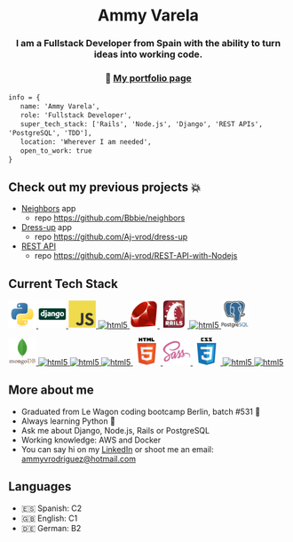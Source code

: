 <h1 align="center">Ammy Varela</h1>
<h3 align="center">I am a Fullstack Developer from Spain with the ability to turn ideas into working code.</h3>

<h3 align="center">
   👀 <a href="https://ammyvareladev.glitch.me" target="_blank">My portfolio page</a>
</h3>

```python3
info = {
   name: 'Ammy Varela',
   role: 'Fullstack Developer',
   super_tech_stack: ['Rails', 'Node.js', 'Django', 'REST APIs', 'PostgreSQL', 'TDD'],
   location: 'Wherever I am needed',
   open_to_work: true
}
```
<h2 align="left">Check out my previous projects 💥</h2>

* [Neighbors](https://www.neighbors-app.fun/) app
  - repo https://github.com/Bbbie/neighbors
* [Dress-up](https://dress-me-app.herokuapp.com/) app
  - repo https://github.com/Aj-vrod/dress-up
* [REST API](https://office-booking-api.herokuapp.com/)
  - repo https://github.com/Aj-vrod/REST-API-with-Nodejs


<h2 align="left">Current Tech Stack</h2>

<p align="left"> 
   <a href="#"> 
      <img src="https://raw.githubusercontent.com/devicons/devicon/master/icons/python/python-original.svg" alt="html5" width="50" height="50"/>
   </a>
   <a href="#"> 
      <img src="https://raw.githubusercontent.com/devicons/devicon/master/icons/django/django-original.svg" alt="html5" width="50" height="50"/>
   </a>
   <a href="#"> 
      <img src="https://raw.githubusercontent.com/devicons/devicon/master/icons/javascript/javascript-original.svg" alt="html5" width="50" height="50"/>
   </a>
   <a href="#"> 
      <img src="https://www.surrealcms.com/uploads/nodejs-logo.png" alt="html5" width="70" height="50"/>
   </a>
   <a href="#"> 
      <img src="https://raw.githubusercontent.com/devicons/devicon/master/icons/ruby/ruby-original.svg" alt="html5" width="50" height="50"/>
   </a>
   <a href="#"> 
      <img src="https://raw.githubusercontent.com/devicons/devicon/master/icons/rails/rails-original-wordmark.svg" alt="html5" width="50" height="50"/>
   </a>
   <a href="#"> 
      <img src="https://i2.wp.com/enekodelatorre.com/wp-content/uploads/2016/10/express-fondo-2.png?resize=800%2C516&ssl=1" alt="html5" width="70" height="50"/>
   </a>
   <a href="#"> 
      <img src="https://raw.githubusercontent.com/devicons/devicon/master/icons/postgresql/postgresql-original-wordmark.svg" alt="html5" width="50" height="50"/>
   </a>
</p>
<p align="left"> 
   <a href="#"> 
      <img src="https://raw.githubusercontent.com/devicons/devicon/master/icons/mongodb/mongodb-original-wordmark.svg" alt="html5" width="50" height="50"/>
   </a>
   <a href="#"> 
      <img src="https://www.vectorlogo.zone/logos/jestjsio/jestjsio-icon.svg" alt="html5" width="50" height="50"/>
   </a>
   <a href="#"> 
      <img src="https://www.vectorlogo.zone/logos/getpostman/getpostman-icon.svg" alt="html5" width="50" height="50"/>
   </a>
   <a href="#"> 
      <img src="https://www.vectorlogo.zone/logos/sqlite/sqlite-icon.svg" alt="html5" width="50" height="50"/>
   </a>
   <a href="#"> 
      <img src="https://raw.githubusercontent.com/devicons/devicon/master/icons/html5/html5-original-wordmark.svg" alt="html5" width="50" height="50"/>
   </a>
   <a href="#"> 
      <img src="https://raw.githubusercontent.com/devicons/devicon/master/icons/sass/sass-original.svg" alt="html5" width="50" height="50"/>
   </a>
   <a href="#"> 
      <img src="https://raw.githubusercontent.com/devicons/devicon/master/icons/css3/css3-original-wordmark.svg" alt="html5" width="50" height="50"/>
   </a>
   <a href="#"> 
      <img src="https://www.vectorlogo.zone/logos/heroku/heroku-icon.svg" alt="html5" width="50" height="50"/>
   </a>
   <a href="#"> 
      <img src="https://www.vectorlogo.zone/logos/git-scm/git-scm-icon.svg" alt="html5" width="50" height="50"/>
   </a>
</p>

<h2 align="left">More about me</h2>

* Graduated from Le Wagon coding bootcamp Berlin, batch #531 💪
* Always learning Python 🤯
* Ask me about Django, Node.js, Rails or PostgreSQL
* Working knowledge: AWS and Docker
* You can say hi on my [LinkedIn](https://www.linkedin.com/in/ammy-varela-rodriguez/) or shoot me an email: ammyvrodriguez@hotmail.com

<h2 align="left">Languages</h2>

* 🇪🇸 Spanish: C2
* 🇬🇧 English: C1
* 🇩🇪 German: B2
